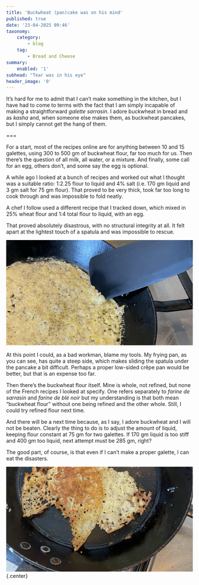 ```yaml
---
title: 'Buckwheat (pan)cake was on his mind'
published: true
date: '23-04-2025 09:46'
taxonomy:
    category:
        - blog
    tag:
        - Bread and Cheese
summary:
    enabled: '1'
subhead: "Tear was in his eye"
header_image: '0'
---
```


It’s hard for me to admit that I can’t make something in the kitchen, but I have had to come to terms with the fact that I am simply incapable of making a straightforward _galette sarrasin_. I adore buckwheat in bread and as _kasha_ and, when someone else makes them, as buckwheat pancakes, but I simply cannot get the hang of them.

===

For a start, most of the recipes online are for anything between 10 and 15 galettes, using 300 to 500 gm of buckwheat flour, far too much for us. Then there’s the question of all milk, all water, or a mixture. And finally, some call for an egg, others don’t, and some say the egg is optional.

A while ago I looked at a bunch of recipes and worked out what I thought was a suitable ratio: 1:2.25 flour to liquid and 4% salt (i.e. 170 gm liquid and 3 gm salt for 75 gm flour). That proved to be very thick, took far too long to cook through and was impossible to fold neatly.

A chef I follow used a different recipe that I tracked down, which mixed in 25% wheat flour and 1:4 total flour to liquid, with an egg.

That proved absolutely disastrous, with no structural integrity at all. It felt apart at the lightest touch of a spatula and was impossible to rescue.

![A pale pancake in a black cast iron frying pan with a spatula pushing at the edge of the pancake, which is very weak](galette-1.jpeg?class="u-featured)

At this point I could, as a bad workman, blame my tools. My frying pan, as you can see, has quite a steep side, which makes sliding the spatula under the pancake a bit difficult. Perhaps a proper low-sided crêpe pan would be better, but that is an expense too far.

Then there’s the buckwheat flour itself. Mine is whole, not refined, but none of the French recipes I looked at specify. One refers separately to *farine de sarrasin* and *farine de blé noir* but my understanding is that both mean “buckwheat flour” without one being refined and the other whole. Still, I could try refined flour next time.

And there will be a next time because, as I say, I adore buckwheat and I will not be beaten. Clearly the thing to do is to adjust the amount of liquid, keeping flour constant at 75 gm for two galettes. If 170 gm liquid is too stiff and 400 gm too liquid, next attempt must be 285 gm, right?

The good part, of course, is that even if I can’t make a proper galette, I can eat the disasters.

![A black cast-iron frying pan containing the broken remnants of a failed buckwheat pancake.](galette-2.jpeg){.center}
